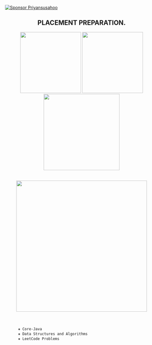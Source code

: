 [![Sponsor Priyansusahoo](https://img.shields.io/badge/Sponsor-Priyansusahoo-blue?logo=github&style=for-the-badge)](https://github.com/sponsors/Priyansusahoo)

<table>
<div align="center">
          
## PLACEMENT PREPARATION. 

</div>
<div align="center"> <img src="https://user-images.githubusercontent.com/78722016/194749102-d85c181e-87aa-4091-ba22-a47515e7c7e8.png" width="200">  <img src="https://user-images.githubusercontent.com/78722016/194749368-eee2aca6-527e-45fe-8943-bea92503cddd.png" width="200"> </div>
<div align="center"> <img src="https://user-images.githubusercontent.com/78722016/136835588-f83494bc-4b45-4316-acf7-b4853ba84011.jpg" width="250">  </div>  
<br></br>
<div align="center">
          <img src="https://leetcard.jacoblin.cool/priyansusahoo1?border=0&radius=20" align="center" width="430" border-radius= "260px"/>
</div>
<br></br>
<div>
          
          ⁕ Core-Java
          ⁕ Data Structures and Algorithms
          ⁕ LeetCode Problems    
</div>
</table>
<br>


          
          
